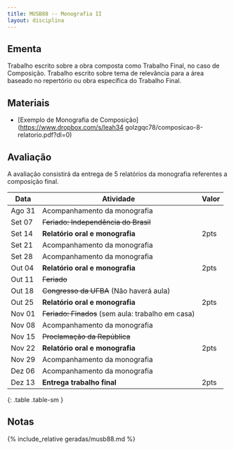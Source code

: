 ```yaml
---
title: MUSB88 -- Monografia II
layout: disciplina
---
```


## Ementa

Trabalho escrito sobre a obra composta como Trabalho Final, no caso de
Composição. Trabalho escrito sobre tema de relevância para a área
baseado no repertório ou obra específica do Trabalho Final.

## Materiais

- [Exemplo de Monografia de Composição](https://www.dropbox.com/s/leah34
  golzgqc78/composicao-8-relatorio.pdf?dl=0)

## Avaliação

A avaliação consistirá da entrega de 5 relatórios da monografia
referentes a composição final.

| Data | Atividade | Valor
| -- | -- | -- |
Ago 31 | Acompanhamento da monografia
Set 07 | <del>Feriado: Independência do Brasil</del>
Set 14 | **Relatório oral e monografia** | 2pts
Set 21 | Acompanhamento da monografia
Set 28 | Acompanhamento da monografia
Out 04 | **Relatório oral e monografia** | 2pts
Out 11 | <del>Feriado</del>
Out 18 | <del>Congresso da UFBA</del> (Não haverá aula)
Out 25 | **Relatório oral e monografia** | 2pts
Nov 01 | <del>Feriado: Finados</del> (sem aula: trabalho em casa) | |
Nov 08 | Acompanhamento da monografia
Nov 15 | <del>Proclamação da República</del>
Nov 22 | **Relatório oral e monografia** | 2pts
Nov 29 | Acompanhamento da monografia
Dez 06 | Acompanhamento da monografia
Dez 13 | **Entrega trabalho final** | 2pts
{: .table .table-sm }


## Notas

{% include_relative geradas/musb88.md %}
